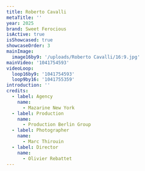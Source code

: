 ```yaml
---
title: Roberto Cavalli
metaTitle: ''
year: 2025
brand: Sweet Ferocious
isActive: true
isShowcased: true
showcaseOrder: 3
mainImage:
  image16by9: '/uploads/Roberto Cavalli/16:9.jpg'
mainVideo: '1041754593'
videoLoop:
  loop16by9: '1041754593'
  loop9by16: '1041755359'
introduction: ''
credits:
  - label: Agency
    name:
      - Mazarine New York
  - label: Production
    name:
      - Production Berlin Group
  - label: Photographer
    name:
      - Marc Thirouin
  - label: Director
    name:
      - Olivier Rebattet
---
```


